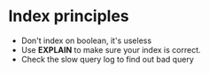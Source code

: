 # Index principles
- Don't index on boolean, it's useless
- Use **EXPLAIN** to make sure your index is correct.
- Check the slow query log to find out bad query
